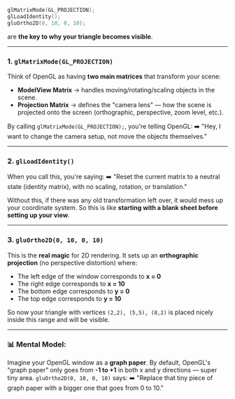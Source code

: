 
```cpp
glMatrixMode(GL_PROJECTION);
glLoadIdentity();
gluOrtho2D(0, 10, 0, 10);
```

are **the key to why your triangle becomes visible**.

---

### 1. `glMatrixMode(GL_PROJECTION)`

Think of OpenGL as having **two main matrices** that transform your scene:

* **ModelView Matrix** → handles moving/rotating/scaling objects in the scene.
* **Projection Matrix** → defines the "camera lens" — how the scene is projected onto the screen (orthographic, perspective, zoom level, etc.).

By calling `glMatrixMode(GL_PROJECTION);`, you're telling OpenGL:
➡️ "Hey, I want to change the camera setup, not move the objects themselves."

---

### 2. `glLoadIdentity()`

When you call this, you're saying:
➡️ "Reset the current matrix to a neutral state (identity matrix), with no scaling, rotation, or translation."

Without this, if there was any old transformation left over, it would mess up your coordinate system.
So this is like **starting with a blank sheet before setting up your view**.

---

### 3. `gluOrtho2D(0, 10, 0, 10)`

This is the **real magic** for 2D rendering.
It sets up an **orthographic projection** (no perspective distortion) where:

* The left edge of the window corresponds to **x = 0**
* The right edge corresponds to **x = 10**
* The bottom edge corresponds to **y = 0**
* The top edge corresponds to **y = 10**

So now your triangle with vertices `(2,2), (5,5), (8,2)` is placed nicely inside this range and will be visible.

---

### 📊 Mental Model:

Imagine your OpenGL window as a **graph paper**.
By default, OpenGL's "graph paper" only goes from **-1 to +1** in both x and y directions — super tiny area.
`gluOrtho2D(0, 10, 0, 10)` says:
➡️ "Replace that tiny piece of graph paper with a bigger one that goes from 0 to 10."

